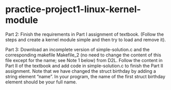 # practice-project1-linux-kernel-module


Part 2:
Finish the requirements in Part I assignment of textbook. (Follow the steps and create a kernel module simple and then try to load and remove it).

Part 3:
Download an incomplete version of simple-solution.c and the corresponding makefile Makefile_2 (no need to change the content of this file except for the name; see Note 1 below) from D2L. Follow the content in Part II of the textbook and add code in simple-solution.c to finish the Part II assignment. Note that we have changed the struct birthday by adding a string element “name”. In your program, the name of the first struct birthday element should be your full name.
